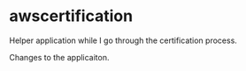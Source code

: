 
# awscertification

Helper application while I go through the certification process.

Changes to the applicaiton.